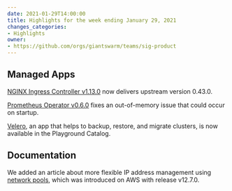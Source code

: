 ```yaml
---
date: 2021-01-29T14:00:00
title: Highlights for the week ending January 29, 2021
changes_categories:
- Highlights
owner:
- https://github.com/orgs/giantswarm/teams/sig-product
---
```


## Managed Apps

[NGINX Ingress Controller v1.13.0](https://docs.giantswarm.io/changes/managed-apps/nginx-ingress-controller-app/v1.13.0/) now delivers upstream version 0.43.0.

[Prometheus Operator v0.6.0](https://docs.giantswarm.io/changes/managed-apps/prometheus-operator-app/v0.6.0/) fixes an out-of-memory issue that could occur on startup.

[Velero](https://github.com/giantswarm/velero-app), an app that helps to backup, restore, and migrate clusters, is now available in the Playground Catalog.

## Documentation

We added an article about more flexible IP address management using [network pools](https://docs.giantswarm.io/basics/networkpools/), which was introduced on AWS with release v12.7.0.
